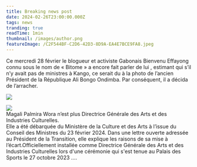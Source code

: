 ```yaml
---
title: Breaking news post
date: 2024-02-26T23:00:00.000Z
tags: news
tranding: true
readTime: 1min
thumbnail: /images/author.png
featureImage: /C2F544BF-C2D6-42D3-8D9A-EA4E7BCE9FA8.jpeg
---
```


Ce mercredi 28 février le blogueur et activiste Gabonais Bienvenu  Effayong connu sous le nom de « Bitome » a encore fait parler de lui , estimant  qui s’il n’y avait pas de ministres à Kango, ce serait du à la photo de l’ancien Président de la République Ali Bongo Ondimba. Par conséquent, il a décida de l’arracher.

![](/DD638CDA-1665-4AA2-AC5E-566E02C50BDD.jpeg)

![](/706ED9AA-EAAC-42A2-8A3D-023641B567FD.jpeg)\
Magali Palmira Wora n’est plus Directrice Générale des Arts et des Industries Culturelles. \
Elle a été débarquée du Ministère de la Culture et des Arts à l’issue du Conseil des Ministres du 23 février 2024. Dans une lettre ouverte adressée au Président de la Transition, elle explique les raisons de sa mise à l’écart.Officiellement installée comme Directrice Générale des Arts et des Industries Culturelles lors d'une cérémonie qui s'est tenue au Palais des Sports le 27 octobre 2023 ….
